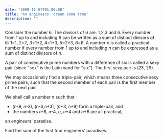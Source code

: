 ```yaml
---
date: "2009-11-07T01:00:00"
title: "An engineers' dream come true"
description: ""
---
```


<p>
Consider the number 6. The divisors of 6 are: 1,2,3 and 6.
Every number from 1 up to and including 6 can be written as a sum of distinct divisors of 6:
1=1, 2=2, 3=1+2, 4=1+3, 5=2+3, 6=6.
A number <var>n</var> is called a practical number if every number from 1 up to and including <var>n</var> can be expressed as a sum of distinct divisors of <var>n</var>.
</p>
<p>
A pair of consecutive prime numbers with a difference of six is called a sexy pair (since "sex" is the Latin word for "six"). The first sexy pair is (23, 29).
</p>
<p>
We may occasionally find a triple-pair, which means three consecutive sexy prime pairs, such that the second member of each pair is the first member of the next pair.
</p>
<p>
We shall call a number <var>n</var> such that :
</p><ul><li>(<var>n</var>-9, <var>n</var>-3), (<var>n</var>-3,<var>n</var>+3), (<var>n</var>+3, <var>n</var>+9) form a triple-pair, and 
</li><li>the numbers <var>n</var>-8, <var>n</var>-4, <var>n</var>, <var>n</var>+4 and <var>n</var>+8 are all practical,
</li></ul> 
an engineers’ paradise.

<p>
Find the sum of the first four engineers’ paradises.
</p>

